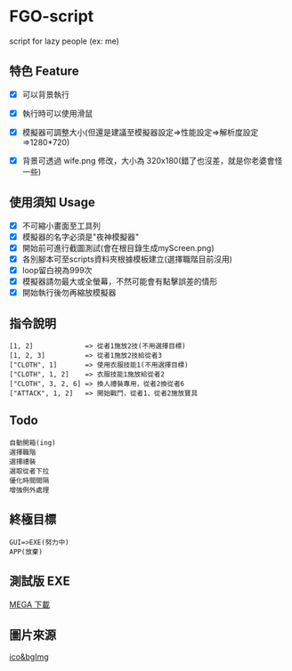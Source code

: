 # FGO-script

script for lazy people (ex: me)

## 特色 Feature

-   [x] 可以背景執行
-   [x] 執行時可以使用滑鼠
-   [x] 模擬器可調整大小(但還是建議至模擬器設定=>性能設定=>解析度設定=>1280\*720)
-   [x] 背景可透過 wife.png 修改，大小為 320x180(錯了也沒差，就是你老婆會怪一些)


## 使用須知 Usage

-   [x] 不可縮小畫面至工具列
-   [x] 模擬器的名字必須是"夜神模擬器"
-   [x] 開始前可進行截圖測試(會在根目錄生成myScreen.png)
-   [x] 各別腳本可至scripts資料夾根據模板建立(選擇職階目前沒用)
-   [x] loop留白視為999次
-   [x] 模擬器請勿最大或全螢幕，不然可能會有點擊誤差的情形
-   [x] 開始執行後勿再縮放模擬器

## 指令說明

    [1, 2]             => 從者1施放2技(不用選擇目標)
    [1, 2, 3]          => 從者1施放2技給從者3
    ["CLOTH", 1]       => 使用衣服技能1(不用選擇目標)
    ["CLOTH", 1, 2]    => 衣服技能1施放給從者2
    ["CLOTH", 3, 2, 6] => 換人禮裝專用，從者2換從者6
    ["ATTACK", 1, 2]   => 開始戰鬥，從者1、從者2施放寶具

## Todo

    自動開箱(ing)
    選擇職階
    選擇禮裝
    選取從者下拉
    優化時間間隔
    增強例外處理

## 終極目標

```
GUI=>EXE(努力中)
APP(放棄)
```

## 測試版 EXE

[MEGA 下載](https://mega.nz/file/oy5AQZYA#1xfskIrAFqQDQb7cgsNftCSBVTCTdP1c4yy6Pvs2xww)

## 圖片來源

[ico&bgImg](https://twitter.com/erichpcsc/status/1201033067135033344)
